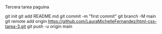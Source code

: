 Tercera tarea paguina

git init
git add README.md
git commit -m "first commit"
git branch -M main
git remote add origin https://github.com/LauraMichelleFernandez/html-css-tarea-3.git
git push -u origin main